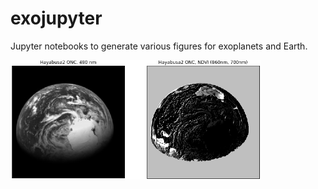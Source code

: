 # exojupyter
Jupyter notebooks to generate various figures for exoplanets and Earth.

<img src="https://github.com/HajimeKawahara/exojupyter/blob/master/fig/haya2_ndvi.png" Titie="explanation" Width=400px>


